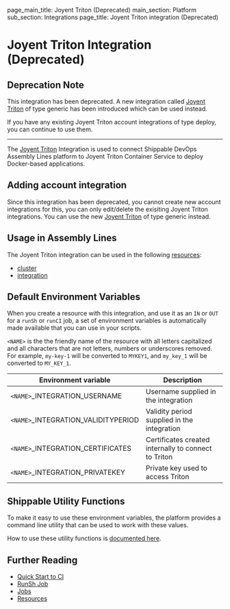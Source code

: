 page_main_title: Joyent Triton (Deprecated)
main_section: Platform
sub_section: Integrations
page_title: Joyent Triton integration (Deprecated)

# Joyent Triton Integration (Deprecated)

## Deprecation Note
This integration has been deprecated. A new integration called [Joyent Triton](/platform/integration/joyentTritonKey) of type generic has been introduced which can be used instead.

If you have any existing Joyent Triton account integrations of type deploy, you can continue to use them.

---

The [Joyent Triton](https://www.joyent.com/triton/compute) Integration is used to connect Shippable DevOps Assembly Lines platform to Joyent Triton Container Service to deploy Docker-based applications.

## Adding account integration

Since this integration has been deprecated, you cannot create new account integrations for this, you can only edit/delete the exisiting Joyent Triton integrations. You can use the new [Joyent Triton](/platform/integration/joyentTritonKey) of type generic instead.

## Usage in Assembly Lines

The Joyent Triton integration can be used in the following [resources](/platform/workflow/resource/overview/):

* [cluster](/platform/workflow/resource/cluster)
* [integration](/platform/workflow/resource/integration)

## Default Environment Variables
When you create a resource with this integration, and use it as an `IN` or `OUT` for a `runSh` or `runCI` job, a set of environment variables is automatically made available that you can use in your scripts.

`<NAME>` is the the friendly name of the resource with all letters capitalized and all characters that are not letters, numbers or underscores removed. For example, `my-key-1` will be converted to `MYKEY1`, and `my_key_1` will be converted to `MY_KEY_1`.

| Environment variable						| Description      |
| ------			 							|----------------- |
| `<NAME>`\_INTEGRATION\_USERNAME			| Username supplied in the integration |
| `<NAME>`\_INTEGRATION\_VALIDITYPERIOD | Validity period supplied in the integration |
| `<NAME>`\_INTEGRATION\_CERTIFICATES   | Certificates created internally to connect to Triton |
| `<NAME>`\_INTEGRATION\_PRIVATEKEY		| Private key used to access Triton |

## Shippable Utility Functions
To make it easy to use these environment variables, the platform provides a command line utility that can be used to work with these values.

How to use these utility functions is [documented here](/platform/tutorial/workflow/using-shipctl).

## Further Reading
* [Quick Start to CI](/getting-started/ci-sample)
* [RunSh Job](/platform/workflow/job/runsh)
* [Jobs](/platform/workflow/job/overview)
* [Resources](/platform/workflow/resource/overview)
